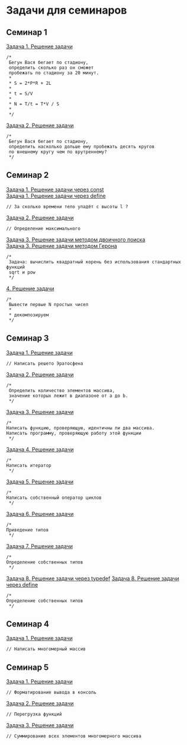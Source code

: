 # Задачи для семинаров

## Семинар 1

[Задача 1. Решение задачи](https://github.com/stankin/uits-labs/blob/master/semester-1/seminars/1/runner.cpp)

```
/* 
 Бегун Вася бегает по стадиону,
 определить сколько раз он сможет
 пробежать по стадиону за 20 минут.
 * 
 * S = 2*P*R + 2L
 * 
 * t = S/V
 * 
 * N = T/t = T*V / S 
 * 
 */
```

[Задача 2. Решение задачи](https://github.com/stankin/uits-labs/blob/master/semester-1/seminars/1/runner2.cpp)

```
/* 
 Бегун Вася бегает по стадиону,
 определить насколько дольше ему пробежать десять кругов
 по внешнему кругу чем по врутреннему?
 */
```

## Семинар 2

[Задача 1. Решение задачи через const](https://github.com/stankin/uits-labs/blob/master/semester-1/seminars/2/const.cpp) <br>
[Задача 1. Решение задачи через define](https://github.com/stankin/uits-labs/blob/master/semester-1/seminars/2/define.cpp)

```
// За сколько времени тело упадёт с высоты l ?
```

[Задача 2. Решение задачи](https://github.com/stankin/uits-labs/blob/master/semester-1/seminars/2/macro.cpp)

```
// Определение максимального
```

[Задача 3. Решение задачи методом двоичного поиска](https://github.com/stankin/uits-labs/blob/master/semester-1/seminars/2/mysqrt1.cpp) <br>
[Задача 3. Решение задачи методом Герона](https://github.com/stankin/uits-labs/blob/master/semester-1/seminars/2/mysqrt2.cpp)

```
/*
 Задача: вычислить квадратный корень без использования стандартных функций 
 sqrt и pow
 */
```

[4. Решение задачи](https://github.com/stankin/uits-labs/blob/master/semester-1/seminars/2/primial.cpp)

```
/* 
 Вывести первые N простых чисел
 * 
 * декомпозируем 
 */
```


## Семинар 3

[Задача 1. Решение задачи](https://github.com/stankin/uits-labs/blob/master/semester-1/seminars/3/Eratosthenes.cpp) 

```
// Написать решето Эратосфена
```

[Задача 2. Решение задачи](https://github.com/stankin/uits-labs/blob/master/semester-1/seminars/3/arr1.cpp) 
```
/*
 Определить количество элементов массива,
 значение которых лежит в диапазоне от a до b. 
 */
```


[Задача 3. Решение задачи](https://github.com/stankin/uits-labs/blob/master/semester-1/seminars/3/arraycomparefunc.cpp)

```
/*
Написать функцию, проверяющую, идентичны ли два массива.
Написать программу, проверяющую работу этой функции
 */
```


[Задача 4. Решение задачи](https://github.com/stankin/uits-labs/blob/master/semester-1/seminars/3/iterator.cpp)

```
/*
Написать итератор
 */
```

[Задача 5. Решение задачи](https://github.com/stankin/uits-labs/blob/master/semester-1/seminars/3/mycycles.cpp)

```
/*
Написать собственный оператор циклов
 */
```

[Задача 6. Решение задачи](https://github.com/stankin/uits-labs/blob/master/semester-1/seminars/3/typecast.cpp)

```
/*
Приведение типов
 */
```


[Задача 7. Решение задачи](https://github.com/stankin/uits-labs/blob/master/semester-1/seminars/3/typedef.cpp)

```
/*
Определение собственных типов
 */
```

[Задача 8. Решение задачи через typedef](https://github.com/stankin/uits-labs/blob/master/semester-1/seminars/3/typedef.cpp)
[Задача 8. Решение задачи через define](https://github.com/stankin/uits-labs/blob/master/semester-1/seminars/3/typedefine.cpp)

```
/*
Определение собственных типов
 */
```

## Семинар 4

[Задача 1. Решение задачи](https://github.com/stankin/uits-labs/blob/master/semester-1/seminars/4/mdpointers.cpp) 

```
// Написать многомерный массив
```

## Семинар 5

[Задача 1. Решение задачи](https://github.com/stankin/uits-labs/blob/master/semester-1/seminars/5/format.cpp) 

```
// Форматирование вывода в консоль
```

[Задача 2. Решение задачи](https://github.com/stankin/uits-labs/blob/master/semester-1/seminars/5/maxoverloading.cpp) 

```
// Перегрузка функций
```

[Задача 3. Решение задачи](https://github.com/stankin/uits-labs/blob/master/semester-1/seminars/5/mdimtofunction2.cpp) 

```
// Суммирование всех элементов многомерного массива
```
